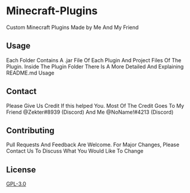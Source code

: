 # Minecraft-Plugins
Custom Minecraft Plugins Made by Me And My Friend
## Usage
Each Folder Contains A .jar File Of Each Plugin And Project Files Of The Plugin. Inside The Plugin Folder There Is A More Detailed And Explaining README.md Usage
## Contact
Please Give Us Credit If this helped You. Most Of The Credit Goes To My Friend @Zekter#8939 (Discord) And Me @NoName!#4213 (Discord)
## Contributing
Pull Requests And Feedback Are Welcome. For Major Changes, Please Contact Us To Discuss What You Would Like To Change
## License
[GPL-3.0](https://choosealicense.com/licenses/gpl-3.0/)




